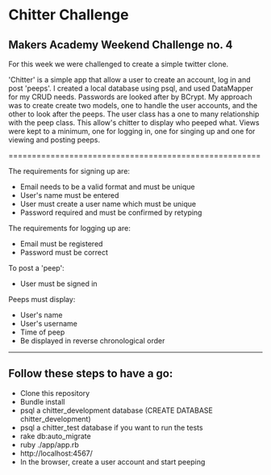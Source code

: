 Chitter Challenge
=================

Makers Academy Weekend Challenge no. 4
--------------------------------------

For this week we were challenged to create a simple twitter clone.

'Chitter' is a simple app that allow a user to create an account, log in and post 'peeps'. I created a local database using psql, and used DataMapper for my CRUD needs. Passwords are looked after by BCrypt.  My approach was to create create two models, one to handle the user accounts, and the other to look after the peeps. The user class has a one to many relationship with the peep class. This allow's chitter to display who peeped what. Views were kept to a minimum, one for logging in, one for singing up and one for viewing and posting peeps.

======================================================

The requirements for signing up are:
 - Email needs to be a valid format and must be unique
 - User's name must be entered
 - User must create a user name which must be unique
 - Password required and must be confirmed by retyping

The requirements for logging up are:
 - Email must be registered
 - Password must be correct

To post a 'peep':
 - User must be signed in  

Peeps must display:
 - User's name
 - User's username
 - Time of peep
 - Be displayed in reverse chronological order

________________________________
Follow these steps to have a go:
--------------------------------

 - Clone this repository
 - Bundle install
 - psql a chitter_development database (CREATE DATABASE chitter_development)
 - psql a chitter_test database if you want to run the tests
 - rake db:auto_migrate
 - ruby ./app/app.rb
 - http://localhost:4567/
 - In the browser, create a user account and start peeping
